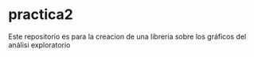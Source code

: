 # practica2
Este repositorio es para la creacion de una libreria sobre los gráficos del análisi exploratorio

